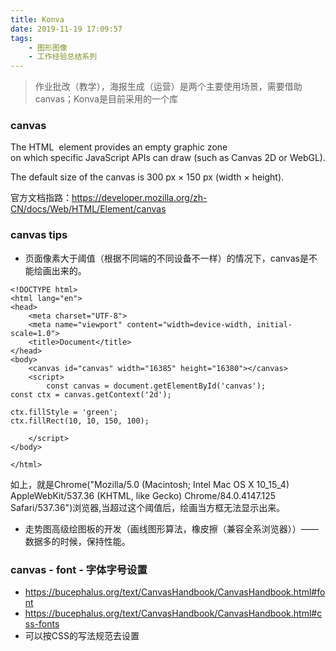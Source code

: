 ```yaml
---
title: Konva
date: 2019-11-19 17:09:57
tags:
    - 图形图像
    - 工作经验总结系列
---
```

> 作业批改（教学），海报生成（运营）是两个主要使用场景，需要借助canvas；Konva是目前采用的一个库

### canvas
The HTML <canvas> element provides an empty graphic zone on which specific JavaScript APIs can draw (such as Canvas 2D or WebGL).

The default size of the canvas is 300 px × 150 px (width × height).

官方文档指路：https://developer.mozilla.org/zh-CN/docs/Web/HTML/Element/canvas


### canvas tips
- 页面像素大于阈值（根据不同端的不同设备不一样）的情况下，canvas是不能绘画出来的。
```
<!DOCTYPE html>
<html lang="en">
<head>
    <meta charset="UTF-8">
    <meta name="viewport" content="width=device-width, initial-scale=1.0">
    <title>Document</title>
</head>
<body>
    <canvas id="canvas" width="16385" height="16380"></canvas>
    <script>
        const canvas = document.getElementById('canvas');
const ctx = canvas.getContext('2d');

ctx.fillStyle = 'green';
ctx.fillRect(10, 10, 150, 100);

    </script>
</body>

</html>
```
如上，就是Chrome("Mozilla/5.0 (Macintosh; Intel Mac OS X 10_15_4) AppleWebKit/537.36 (KHTML, like Gecko) Chrome/84.0.4147.125 Safari/537.36")浏览器,当超过这个阈值后，绘画当方框无法显示出来。

- 走势图高级绘图板的开发（画线图形算法，橡皮擦（兼容全系浏览器））—— 数据多的时候，保持性能。

### canvas - font - 字体字号设置
- https://bucephalus.org/text/CanvasHandbook/CanvasHandbook.html#font
- https://bucephalus.org/text/CanvasHandbook/CanvasHandbook.html#css-fonts
- 可以按CSS的写法规范去设置